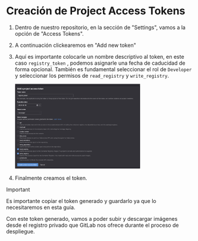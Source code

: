 # Creación de Project Access Tokens

1. Dentro de nuestro repositorio, en la sección de "Settings", vamos a la opción de "Access Tokens".
2. A continuación clickearemos en "Add new token"
3. Aquí es importante colocarle un nombre descriptivo al token, en este caso `registry_token` , podemos asignarle una fecha de caducidad de forma opcional. También es fundamental seleccionar el rol de `Developer` y seleccionar los permisos de `read_registry` y `write_registry`.

   <img src="../../img/guias/prerrequisitos/gitlab-pat-paso3.png" width="70%"/>

4. Finalmente creamos el token.

> [!IMPORTANT]
> Es importante copiar el token generado y guardarlo ya que lo necesitaremos en esta guía.

Con este token generado, vamos a poder subir y descargar imágenes desde el registro privado que GitLab nos ofrece durante el proceso de despliegue.
